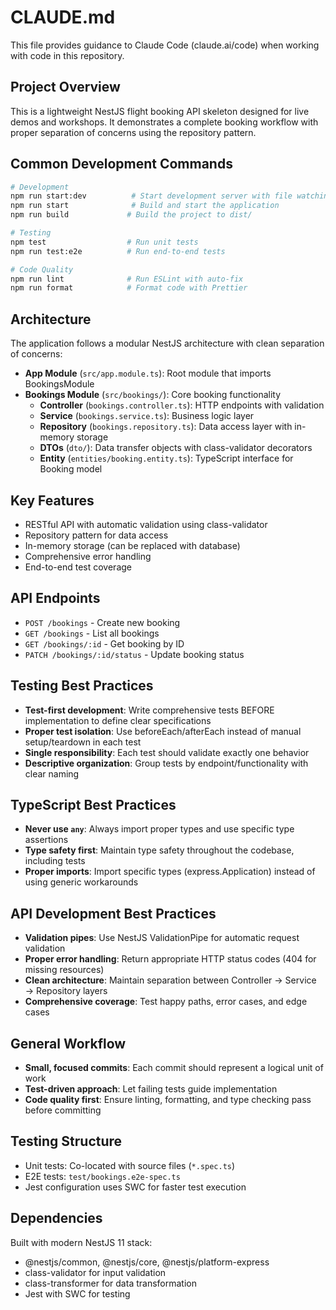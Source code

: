 # CLAUDE.md

This file provides guidance to Claude Code (claude.ai/code) when working with code in this repository.

## Project Overview

This is a lightweight NestJS flight booking API skeleton designed for live demos and workshops. It demonstrates a complete booking workflow with proper separation of concerns using the repository pattern.

## Common Development Commands

```bash
# Development
npm run start:dev          # Start development server with file watching
npm run start              # Build and start the application
npm run build             # Build the project to dist/

# Testing
npm test                  # Run unit tests
npm run test:e2e          # Run end-to-end tests

# Code Quality
npm run lint              # Run ESLint with auto-fix
npm run format            # Format code with Prettier
```

## Architecture

The application follows a modular NestJS architecture with clean separation of concerns:

- **App Module** (`src/app.module.ts`): Root module that imports BookingsModule
- **Bookings Module** (`src/bookings/`): Core booking functionality
  - **Controller** (`bookings.controller.ts`): HTTP endpoints with validation
  - **Service** (`bookings.service.ts`): Business logic layer
  - **Repository** (`bookings.repository.ts`): Data access layer with in-memory storage
  - **DTOs** (`dto/`): Data transfer objects with class-validator decorators
  - **Entity** (`entities/booking.entity.ts`): TypeScript interface for Booking model

## Key Features

- RESTful API with automatic validation using class-validator
- Repository pattern for data access
- In-memory storage (can be replaced with database)
- Comprehensive error handling
- End-to-end test coverage

## API Endpoints

- `POST /bookings` - Create new booking
- `GET /bookings` - List all bookings
- `GET /bookings/:id` - Get booking by ID
- `PATCH /bookings/:id/status` - Update booking status

## Testing Best Practices

- **Test-first development**: Write comprehensive tests BEFORE implementation to define clear specifications
- **Proper test isolation**: Use beforeEach/afterEach instead of manual setup/teardown in each test
- **Single responsibility**: Each test should validate exactly one behavior
- **Descriptive organization**: Group tests by endpoint/functionality with clear naming

## TypeScript Best Practices

- **Never use `any`**: Always import proper types and use specific type assertions
- **Type safety first**: Maintain type safety throughout the codebase, including tests
- **Proper imports**: Import specific types (express.Application) instead of using generic workarounds

## API Development Best Practices

- **Validation pipes**: Use NestJS ValidationPipe for automatic request validation
- **Proper error handling**: Return appropriate HTTP status codes (404 for missing resources)
- **Clean architecture**: Maintain separation between Controller → Service → Repository layers
- **Comprehensive coverage**: Test happy paths, error cases, and edge cases

## General Workflow

- **Small, focused commits**: Each commit should represent a logical unit of work
- **Test-driven approach**: Let failing tests guide implementation
- **Code quality first**: Ensure linting, formatting, and type checking pass before committing

## Testing Structure

- Unit tests: Co-located with source files (`*.spec.ts`)
- E2E tests: `test/bookings.e2e-spec.ts`
- Jest configuration uses SWC for faster test execution

## Dependencies

Built with modern NestJS 11 stack:
- @nestjs/common, @nestjs/core, @nestjs/platform-express
- class-validator for input validation
- class-transformer for data transformation
- Jest with SWC for testing